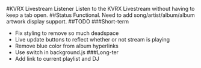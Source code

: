 #KVRX Livestream Listener
Listen to the KVRX Livestream without having to keep a tab open.
##Status
Functional. Need to add song/artist/album/album artwork display support.
##TODO
###Short-term
* Fix styling to remove so much deadspace
* Live update buttons to reflect whether or not stream is playing
* Remove blue color from album hyperlinks
* Use switch in background.js
###Long-ter
* Add link to current playlist and DJ
